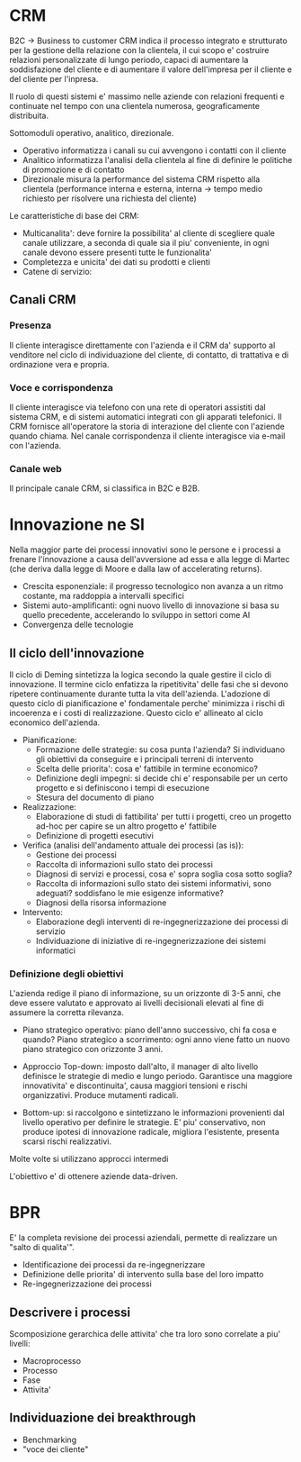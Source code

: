 # CRM

B2C -> Business to customer
CRM indica il processo integrato e strutturato per la gestione della relazione con la clientela, il cui scopo e' costruire relazioni personalizzate di lungo periodo, capaci di aumentare la soddisfazione del cliente e di aumentare il valore dell'impresa per il cliente e del cliente per l'inpresa.

Il ruolo di questi sistemi e' massimo nelle aziende con relazioni frequenti e continuate nel tempo con una clientela numerosa, geograficamente distribuita.

Sottomoduli operativo, analitico, direzionale.
- Operativo informatizza i canali su cui avvengono i contatti con il cliente
- Analitico informatizza l'analisi della clientela al fine di definire le politiche di promozione e di contatto
- Direzionale misura la performance del sistema CRM rispetto alla clientela (performance interna e esterna, interna -> tempo medio richiesto per risolvere una richiesta del cliente)

Le caratteristiche di base dei CRM:
- Multicanalita': deve fornire la possibilita' al cliente di scegliere quale canale utilizzare, a seconda di quale sia il piu' conveniente, in ogni canale devono essere presenti tutte le funzionalita'
- Completezza e unicita' dei dati su prodotti e clienti
- Catene di servizio:

## Canali CRM

### Presenza

Il cliente interagisce direttamente con l'azienda e il CRM da' supporto al venditore nel ciclo di individuazione del cliente, di contatto, di trattativa e di ordinazione vera e propria.

### Voce e corrispondenza

Il cliente interagisce via telefono con una rete di operatori assistiti dal sistema CRM, e di sistemi automatici integrati con gli apparati telefonici.
Il CRM fornisce all'operatore la storia di interazione del cliente con l'aziende quando chiama.
Nel canale corrispondenza il cliente interagisce via e-mail con l'azienda.

### Canale web

Il principale canale CRM, si classifica in B2C e B2B.

# Innovazione ne SI

Nella maggior parte dei processi innovativi sono le persone e i processi a frenare l'innovazione a causa dell'avversione ad essa e alla legge di Martec (che deriva dalla legge di Moore e dalla law of accelerating returns).

- Crescita esponenziale: il progresso tecnologico non avanza a un ritmo costante, ma raddoppia a intervalli specifici
- Sistemi auto-amplificanti: ogni nuovo livello di innovazione si basa su quello precedente, accelerando lo sviluppo in settori come AI
- Convergenza delle tecnologie

## Il ciclo dell'innovazione

Il ciclo di Deming sintetizza la logica secondo la quale gestire il ciclo di innovazione.
Il termine ciclo enfatizza la ripetitivita' delle fasi che si devono ripetere continuamente durante tutta la vita dell'azienda.
L'adozione di questo ciclo di pianificazione e' fondamentale perche' minimizza i rischi di incoerenza e i costi di realizzazione.
Questo ciclo e' allineato al ciclo economico dell'azienda.

- Pianificazione: 
	- Formazione delle strategie: su cosa punta l'azienda? Si individuano gli obiettivi da conseguire e i principali terreni di intervento
	- Scelta delle priorita': cosa e' fattibile in termine economico?
	- Definizione degli impegni: si decide chi e' responsabile per un certo progetto e si definiscono i tempi di esecuzione
	- Stesura del documento di piano
- Realizzazione:
	- Elaborazione di studi di fattibilita' per tutti i progetti, creo un progetto ad-hoc per capire se un altro progetto e' fattibile
	- Definizione di progetti esecutivi
- Verifica (analisi dell'andamento attuale dei processi (as is)):
	- Gestione dei processi
	- Raccolta di informazioni sullo stato dei processi
	- Diagnosi di servizi e processi, cosa e' sopra soglia cosa sotto soglia?
	- Raccolta di informazioni sullo stato dei sistemi informativi, sono adeguati? soddisfano le mie esigenze informative?
	- Diagnosi della risorsa informazione
- Intervento:
	- Elaborazione degli interventi di re-ingegnerizzazione dei processi di servizio
	- Individuazione di iniziative di re-ingegnerizzazione dei sistemi informatici

### Definizione degli obiettivi

L'azienda redige il piano di informazione, su un orizzonte di 3-5 anni, che deve essere valutato e approvato ai livelli decisionali elevati al fine di assumere la corretta rilevanza.
- Piano strategico operativo: piano dell'anno successivo, chi fa cosa e quando?
Piano strategico a scorrimento: ogni anno viene fatto un nuovo piano strategico con orizzonte 3 anni.

- Approccio Top-down: imposto dall'alto, il manager di alto livello definisce le strategie di medio e lungo periodo. Garantisce una maggiore innovativita' e discontinuita', causa maggiori tensioni e rischi organizzativi. Produce mutamenti radicali.
- Bottom-up: si raccolgono e sintetizzano le informazioni provenienti dal livello operativo per definire le strategie. E' piu' conservativo, non produce ipotesi di innovazione radicale, migliora l'esistente, presenta scarsi rischi realizzativi.

Molte volte si utilizzano approcci intermedi

L'obiettivo e' di ottenere aziende data-driven.

# BPR
E' la completa revisione dei processi aziendali, permette di realizzare un "salto di qualita'".

- Identificazione dei processi da re-ingegnerizzare
- Definizione delle priorita' di intervento sulla base del loro impatto
- Re-ingegnerizzazione dei processi 

## Descrivere i processi

Scomposizione gerarchica delle attivita' che tra loro sono correlate a piu' livelli:
- Macroprocesso
- Processo
- Fase
- Attivita'

## Individuazione dei breakthrough

- Benchmarking
- "voce dei cliente"
